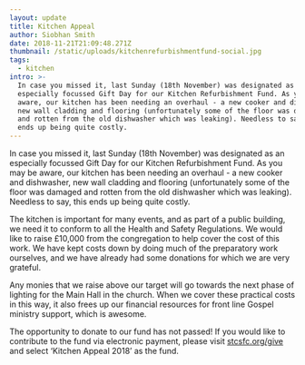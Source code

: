 ```yaml
---
layout: update
title: Kitchen Appeal
author: Siobhan Smith
date: 2018-11-21T21:09:48.271Z
thumbnail: /static/uploads/kitchenrefurbishmentfund-social.jpg
tags:
  - kitchen
intro: >-
  In case you missed it, last Sunday (18th November) was designated as an
  especially focussed Gift Day for our Kitchen Refurbishment Fund. As you may be
  aware, our kitchen has been needing an overhaul - a new cooker and dishwasher,
  new wall cladding and flooring (unfortunately some of the floor was damaged
  and rotten from the old dishwasher which was leaking). Needless to say, this
  ends up being quite costly.
---
```

In case you missed it, last Sunday (18th November) was designated as an especially focussed Gift Day for our Kitchen Refurbishment Fund. As you may be aware, our kitchen has been needing an overhaul - a new cooker and dishwasher, new wall cladding and flooring (unfortunately some of the floor was damaged and rotten from the old dishwasher which was leaking). Needless to say, this ends up being quite costly.

The kitchen is important for many events, and as part of a public building, we need it to conform to all the Health and Safety Regulations. We would like to raise £10,000 from the congregation to help cover the cost of this work. We have kept costs down by doing much of the preparatory work ourselves, and we have already had some donations for which we are very grateful.

Any monies that we raise above our target will go towards the next phase of lighting for the Main Hall in the church. When we cover these practical costs in this way, it also frees up our financial resources for front line Gospel ministry support, which is awesome.

The opportunity to donate to our fund has not passed! If you would like to contribute to the fund via electronic payment, please visit [stcsfc.org/give](https://stcolumbas.freechurch.org/connect/giving#) and select ‘Kitchen Appeal 2018’ as the fund.
